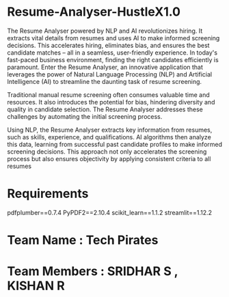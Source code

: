 # Resume-Analyser-HustleX1.0
The Resume Analyser powered by NLP and AI revolutionizes hiring. It extracts vital details from resumes and uses AI to make informed screening decisions. This accelerates hiring, eliminates bias, and ensures the best candidate matches – all in a seamless, user-friendly experience.
In today's fast-paced business environment, finding the right candidates efficiently is paramount. Enter the Resume Analyser, an innovative application that leverages the power of Natural Language Processing (NLP) and Artificial Intelligence (AI) to streamline the daunting task of resume screening.

Traditional manual resume screening often consumes valuable time and resources. It also introduces the potential for bias, hindering diversity and quality in candidate selection. The Resume Analyser addresses these challenges by automating the initial screening process.

Using NLP, the Resume Analyser extracts key information from resumes, such as skills, experience, and qualifications. AI algorithms then analyze this data, learning from successful past candidate profiles to make informed screening decisions. This approach not only accelerates the screening process but also ensures objectivity by applying consistent criteria to all resumes

# Requirements
pdfplumber==0.7.4
PyPDF2==2.10.4
scikit_learn==1.1.2
streamlit==1.12.2

# Team Name : Tech Pirates
# Team Members : SRIDHAR S , KISHAN R

